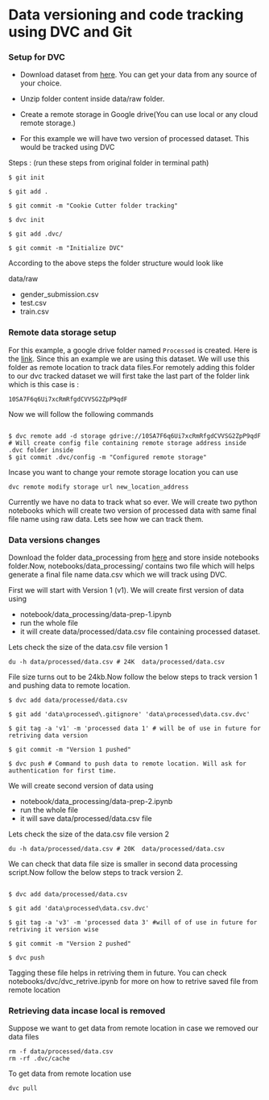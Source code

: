 # Data versioning and code tracking using DVC and Git

### Setup for DVC

* Download dataset from [here](https://www.kaggle.com/competitions/titanic/data). You can get your data from any source of your choice. 

* Unzip folder content inside data/raw folder.

* Create a remote storage in Google drive(You can use local or any cloud remote storage.)

* For this example we will have two version of processed dataset. This would be tracked using DVC

Steps : (run these steps from original folder in terminal path)

```
$ git init 

$ git add .

$ git commit -m "Cookie Cutter folder tracking"

$ dvc init

$ git add .dvc/

$ git commit -m "Initialize DVC"

```

According to the above steps the folder structure would look like

data/raw 
* gender_submission.csv
* test.csv
* train.csv

### Remote data storage setup

For this example, a google drive folder named ```Processed``` is created. Here is the [link](https://drive.google.com/drive/folders/10SA7F6q6Ui7xcRmRfgdCVVSG2ZpP9qdF). Since this an example we are using this dataset. 
We will use this folder as remote location to track data files.For remotely adding this folder to our dvc tracked dataset we will first take the last part of the folder link which is this case is : 
```
10SA7F6q6Ui7xcRmRfgdCVVSG2ZpP9qdF
```  

Now we will follow the following commands

```

$ dvc remote add -d storage gdrive://10SA7F6q6Ui7xcRmRfgdCVVSG2ZpP9qdF 
# Will create config file containing remote storage address inside .dvc folder inside 
$ git commit .dvc/config -m "Configured remote storage" 

```
Incase you want to change your remote storage location you can use

```
dvc remote modify storage url new_location_address
```


Currently we have no data to track what so ever. We will create two python notebooks which will create two version of processed data with same final file name using raw data. Lets see how we can track them.

### Data versions changes

Download the folder data_processing from [here](https://drive.google.com/drive/folders/1WZKyZwuGXqW4UcWNB9lY7pvXlMkHg0cF?usp=sharing) and store inside notebooks folder.Now, notebooks/data_processing/ contains two file which will helps generate a final file name data.csv which we will track using DVC.

First we will start with Version 1 (v1). We will create first version of data using
* notebook/data_processing/data-prep-1.ipynb 
* run the whole file
* it will create data/processed/data.csv file containing processed dataset.

Lets check the size of the data.csv file version 1

```
du -h data/processed/data.csv # 24K  data/processed/data.csv
```

File size turns out to be 24kb.Now follow the below steps to track version 1 and pushing data to remote location.

```
$ dvc add data/processed/data.csv

$ git add 'data\processed\.gitignore' 'data\processed\data.csv.dvc'

$ git tag -a 'v1' -m 'processed data 1' # will be of use in future for retriving data version

$ git commit -m "Version 1 pushed"

$ dvc push # Command to push data to remote location. Will ask for authentication for first time.

```

We will create second version of data using
* notebook/data_processing/data-prep-2.ipynb 
* run the whole file
* it will save data/processed/data.csv file


Lets check the size of the data.csv file version 2

```
du -h data/processed/data.csv # 20K  data/processed/data.csv
```

We can check that data file size is smaller in second data processing script.Now follow the below steps to track version 2.

```

$ dvc add data/processed/data.csv

$ git add 'data\processed\data.csv.dvc'

$ git tag -a 'v3' -m 'processed data 3' #will of of use in future for retriving it version wise

$ git commit -m "Version 2 pushed"

$ dvc push
```

Tagging these file helps in retriving them in future. You can check notebooks/dvc/dvc_retrive.ipynb for more on how to retrive saved file from remote location

### Retrieving data incase local is removed 

Suppose we want to get data from remote location in case we removed our data files

```
rm -f data/processed/data.csv
rm -rf .dvc/cache
```

To get data from remote location use

```
dvc pull
```


